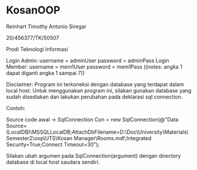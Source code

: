 # KosanOOP
Reinhart Timothy Antonio Siregar

20/456377/TK/50507

Prodi Teknologi Informasi

Login Admin:
username = adminUser
password = adminPass
Login Member:
username = mem1User
password = mem1Pass
((notes: angka 1 dapat diganti angka 1 sampai 7))

Disclaimer: Program ini terkoneksi dengan database yang terdapat dalam local host. Untuk menggunakan program ini, silakan gunakan database yang sudah disediakan 
dan lakukan perubahan pada deklarasi sql connection.

Contoh:

Source code awal -> SqlConnection Con = new SqlConnection(@"Data Source=(LocalDB)\MSSQLLocalDB;AttachDbFilename=D:\Doc\University\Materials\Semester2\oop\UTS\Kosan Manager\Rooms.mdf;Integrated Security=True;Connect Timeout=30");

Silakan ubah argumen pada SqlConnection(argument) dengan directory database di local host saudara sendiri.
        
